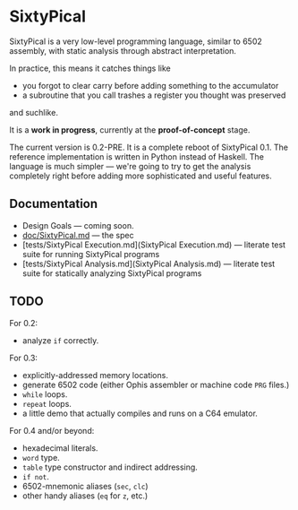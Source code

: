 SixtyPical
==========

SixtyPical is a very low-level programming language, similar to 6502 assembly,
with static analysis through abstract interpretation.

In practice, this means it catches things like

*   you forgot to clear carry before adding something to the accumulator
*   a subroutine that you call trashes a register you thought was preserved

and suchlike.

It is a **work in progress**, currently at the **proof-of-concept** stage.

The current version is 0.2-PRE.  It is a complete reboot of SixtyPical 0.1.
The reference implementation is written in Python instead of Haskell.
The language is much simpler — we're going to try to get the analysis
completely right before adding more sophisticated and useful features.

Documentation
-------------

*   Design Goals — coming soon.
*   [doc/SixtyPical.md](SixtyPical.md) — the spec
*   [tests/SixtyPical Execution.md](SixtyPical Execution.md) —
    literate test suite for running SixtyPical programs
*   [tests/SixtyPical Analysis.md](SixtyPical Analysis.md) —
    literate test suite for statically analyzing SixtyPical programs

TODO
----

For 0.2:

*   analyze `if` correctly.

For 0.3:

*   explicitly-addressed memory locations.
*   generate 6502 code (either Ophis assembler or machine code `PRG` files.)
*   `while` loops.
*   `repeat` loops.
*   a little demo that actually compiles and runs on a C64 emulator.

For 0.4 and/or beyond:

*   hexadecimal literals.
*   `word` type.
*   `table` type constructor and indirect addressing.
*   `if not`.
*   6502-mnemonic aliases (`sec`, `clc`)
*   other handy aliases (`eq` for `z`, etc.)

